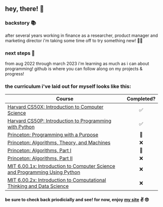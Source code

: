 ## hey, there! 👋

### backstory 📚
after several years working in finance as a researcher, product manager and marketing director i'm taking some time off to try something new! 🧑‍💻

### next steps 👣
from aug 2022 through march 2023 i'm learning as much as i can about programming! github is where you can follow along on my projects & progress!


### the curriculum i've laid out for myself looks like this:

| Course                                                              | Completed? |
| ------------------------------------------------------------------- | :---------:|
| [Harvard CS50X: Introduction to Computer Science](https://github.com/mikeygough/cs50x) | ✅ |
| [Harvard CS50P: Introduction to Programming with Python](https://github.com/mikeygough/cs50p) | ✅ |
| [Princeton: Programming with a Purpose](https://github.com/mikeygough/java-1) | 🔨 |
| [Princeton: Algorithms, Theory, and Machines](https://github.com/mikeygough/java-2) | ❌ |
| [Princeton: Algorithms, Part I](https://bit.ly/3MQBYoa) | 🔨 |
| [Princeton: Algorithms, Part II](https://bit.ly/3gr8AJ2) | ❌ |
| [MIT 6.00.1x: Introduction to Computer Science and Programming Using Python](https://bit.ly/3Uvqo4X) | ❌ |
| [MIT 6.00.2x: Introduction to Computational Thinking and Data Science ](https://bit.ly/3FVdeJQ) | ❌ |

#### be sure to check back priodicially and see! for now, enjoy [my site](https://mikeygough.github.io/) :v: 😎
